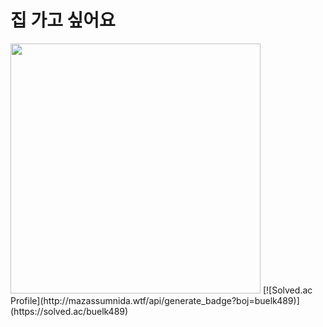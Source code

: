 <h1>집 가고 싶어요</h1>
<img src="https://i.pinimg.com/originals/eb/40/f0/eb40f05c815ca24d9a2b840a9a1fc485.gif" width="400"/>
[![Solved.ac Profile](http://mazassumnida.wtf/api/generate_badge?boj=buelk489)](https://solved.ac/buelk489)
